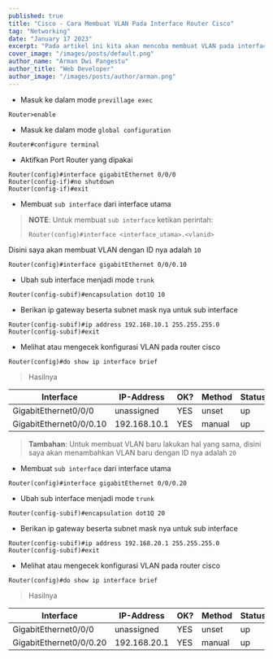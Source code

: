 ```yaml
---
published: true
title: "Cisco - Cara Membuat VLAN Pada Interface Router Cisco"
tag: "Networking"
date: "January 17 2023"
excerpt: "Pada artikel ini kita akan mencoba membuat VLAN pada interface router cisco"
cover_image: "/images/posts/default.png"
author_name: "Arman Dwi Pangestu"
author_title: "Web Developer"
author_image: "/images/posts/author/arman.png"
---
```


- Masuk ke dalam mode `previllage exec`

```shell
Router>enable
```

- Masuk ke dalam mode `global configuration`

```shell
Router#configure terminal
```

- Aktifkan Port Router yang dipakai

```shell
Router(config)#interface gigabitEthernet 0/0/0
Router(config-if)#no shutdown
Router(config-if)#exit
```

- Membuat `sub interface` dari interface utama

> **NOTE**: Untuk membuat `sub interface` ketikan perintah:
>
> ```shell
> Router(config)#interface <interface_utama>.<vlanid>
> ```

Disini saya akan membuat VLAN dengan ID nya adalah `10`

```shell
Router(config)#interface gigabitEthernet 0/0/0.10
```

- Ubah sub interface menjadi mode `trunk`

```shell
Router(config-subif)#encapsulation dot1Q 10
```

- Berikan ip gateway beserta subnet mask nya untuk sub interface

```shell
Router(config-subif)#ip address 192.168.10.1 255.255.255.0
Router(config-subif)#exit
```

- Melihat atau mengecek konfigurasi VLAN pada router cisco

```shell
Router(config)#do show ip interface brief
```

> Hasilnya

| Interface               | IP-Address   | OK? | Method | Status | Protocol |
| ----------------------- | ------------ | --- | ------ | ------ | -------- |
| GigabitEthernet0/0/0    | unassigned   | YES | unset  | up     | up       |
| GigabitEthernet0/0/0.10 | 192.168.10.1 | YES | manual | up     | up       |

> **Tambahan**: Untuk membuat VLAN baru lakukan hal yang sama, disini saya akan menambahkan VLAN baru dengan ID nya adalah `20`

- Membuat `sub interface` dari interface utama

```shell
Router(config)#interface gigabitEthernet 0/0/0.20
```

- Ubah sub interface menjadi mode `trunk`

```shell
Router(config-subif)#encapsulation dot1Q 20
```

- Berikan ip gateway beserta subnet mask nya untuk sub interface

```shell
Router(config-subif)#ip address 192.168.20.1 255.255.255.0
Router(config-subif)#exit
```

- Melihat atau mengecek konfigurasi VLAN pada router cisco

```shell
Router(config)#do show ip interface brief
```

> Hasilnya

| Interface               | IP-Address   | OK? | Method | Status | Protocol |
| ----------------------- | ------------ | --- | ------ | ------ | -------- |
| GigabitEthernet0/0/0    | unassigned   | YES | unset  | up     | up       |
| GigabitEthernet0/0/0.20 | 192.168.20.1 | YES | manual | up     | up       |
